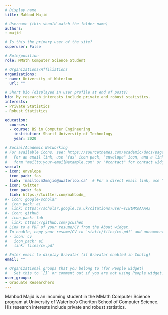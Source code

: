```yaml
---
# Display name
title: Mahbod Majid

# Username (this should match the folder name)
authors:
- majid

# Is this the primary user of the site?
superuser: False

# Role/position
role: MMath Computer Science Student

# Organizations/Affiliations
organizations:
- name: University of Waterloo
  url: ""

# Short bio (displayed in user profile at end of posts)
bio: My research interests include private and robust statistics.
interests:
- Private Statistics
- Robust Statistics

education:
  courses:
  - course: BS in Computer Engineering
    institution: Sharif University of Technology
    year: 2020

# Social/Academic Networking
# For available icons, see: https://sourcethemes.com/academic/docs/page-builder/#icons
#   For an email link, use "fas" icon pack, "envelope" icon, and a link in the
#   form "mailto:your-email@example.com" or "#contact" for contact widget.
social:
- icon: envelope
  icon_pack: fas
  link: 'mailto:m2majid@uwaterloo.ca'  # For a direct email link, use "mailto:test@example.org".
- icon: twitter
  icon_pack: fab
  link: https://twitter.com/mahbodm_
#- icon: google-scholar
#  icon_pack: ai
#  link: https://scholar.google.co.uk/citations?user=sIwtMXoAAAAJ
#- icon: github
#  icon_pack: fab
#  link: https://github.com/gcushen
# Link to a PDF of your resume/CV from the About widget.
# To enable, copy your resume/CV to `static/files/cv.pdf` and uncomment the lines below.
# - icon: cv
#   icon_pack: ai
#   link: files/cv.pdf

# Enter email to display Gravatar (if Gravatar enabled in Config)
email: ""

# Organizational groups that you belong to (for People widget)
#   Set this to `[]` or comment out if you are not using People widget.
user_groups:
- Graduate Researchers
---
```


Mahbod Majid is an incoming student in the MMath Computer Science program at University of Waterloo’s Cheriton School of Computer Science. His research interests include private and robust statistics.

